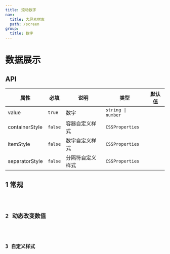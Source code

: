```yaml
---
title: 滚动数字
nav:
  title: 大屏素材库
  path: /screen
group:
  title: 数字
---
```


# 数据展示

## API

| 属性           | 必填    | 说明             | 类型               | 默认值 |
| -------------- | ------- | ---------------- | ------------------ | ------ |
| value          | `true`  | 数字             | `string \| number` |        |
| containerStyle | `false` | 容器自定义样式   | `CSSProperties`    |        |
| itemStyle      | `false` | 数字自定义样式   | `CSSProperties`    |        |
| separatorStyle | `false` | 分隔符自定义样式 | `CSSProperties`    |        |

## 1 常规

<code src="../../example/ScrollNumberDemo/demo1.tsx" background="#040727">

## 2 动态改变数值

<code src="../../example/ScrollNumberDemo/demo2.tsx" background="#040727">

## 3 自定义样式

<code src="../../example/ScrollNumberDemo/demo3.tsx" background="#040727">
